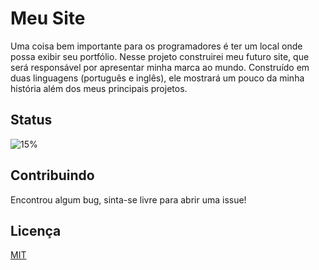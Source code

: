 # Meu Site

Uma coisa bem importante para os programadores é ter um local onde possa exibir seu portfólio. Nesse projeto construirei meu futuro site, que será responsável por apresentar minha marca ao mundo. Construído em duas linguagens (português e inglês), ele mostrará um pouco da minha história além dos meus principais projetos.

## Status
![15%](https://progress-bar.dev/15)

## Contribuindo
Encontrou algum bug, sinta-se livre para abrir uma issue!

## Licença
[MIT](https://choosealicense.com/licenses/mit/)

